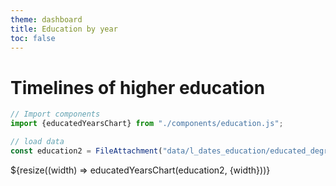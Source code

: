 ```yaml
---
theme: dashboard
title: Education by year 
toc: false
---
```


# Timelines of higher education


```js
// Import components
import {educatedYearsChart} from "./components/education.js";
```

```js
// load data
const education2 = FileAttachment("data/l_dates_education/educated_degrees2.json").json({typed: true});

```





<div class="grid grid-cols-1">
  <div class="card">
    ${resize((width) => educatedYearsChart(education2, {width}))}
  </div>
</div>







